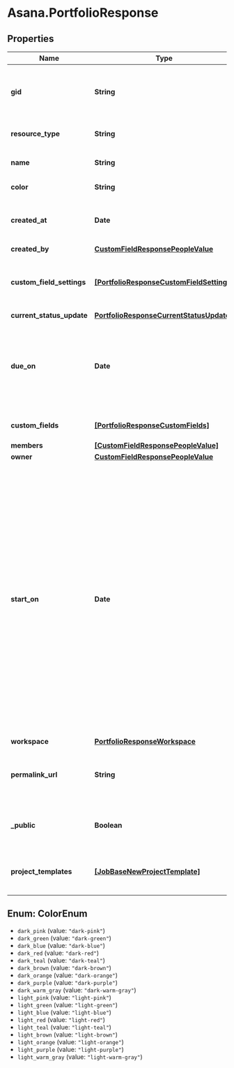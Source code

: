 # Asana.PortfolioResponse

## Properties
Name | Type | Description | Notes
------------ | ------------- | ------------- | -------------
**gid** | **String** | Globally unique identifier of the resource, as a string. | [optional] 
**resource_type** | **String** | The base type of this resource. | [optional] 
**name** | **String** | The name of the portfolio. | [optional] 
**color** | **String** | Color of the portfolio. | [optional] 
**created_at** | **Date** | The time at which this resource was created. | [optional] 
**created_by** | [**CustomFieldResponsePeopleValue**](CustomFieldResponsePeopleValue.md) |  | [optional] 
**custom_field_settings** | [**[PortfolioResponseCustomFieldSettings]**](PortfolioResponseCustomFieldSettings.md) | Array of custom field settings applied to the portfolio. | [optional] 
**current_status_update** | [**PortfolioResponseCurrentStatusUpdate**](PortfolioResponseCurrentStatusUpdate.md) |  | [optional] 
**due_on** | **Date** | The localized day on which this portfolio is due. This takes a date with format YYYY-MM-DD. | [optional] 
**custom_fields** | [**[PortfolioResponseCustomFields]**](PortfolioResponseCustomFields.md) | Array of Custom Fields. | [optional] 
**members** | [**[CustomFieldResponsePeopleValue]**](CustomFieldResponsePeopleValue.md) |  | [optional] 
**owner** | [**CustomFieldResponsePeopleValue**](CustomFieldResponsePeopleValue.md) |  | [optional] 
**start_on** | **Date** | The day on which work for this portfolio begins, or null if the portfolio has no start date. This takes a date with &#x60;YYYY-MM-DD&#x60; format. *Note: &#x60;due_on&#x60; must be present in the request when setting or unsetting the &#x60;start_on&#x60; parameter. Additionally, &#x60;start_on&#x60; and &#x60;due_on&#x60; cannot be the same date.* | [optional] 
**workspace** | [**PortfolioResponseWorkspace**](PortfolioResponseWorkspace.md) |  | [optional] 
**permalink_url** | **String** | A url that points directly to the object within Asana. | [optional] 
**_public** | **Boolean** | True if the portfolio is public to its workspace members. | [optional] 
**project_templates** | [**[JobBaseNewProjectTemplate]**](JobBaseNewProjectTemplate.md) | Array of project templates that are in the portfolio | [optional] 

<a name="ColorEnum"></a>
## Enum: ColorEnum

* `dark_pink` (value: `"dark-pink"`)
* `dark_green` (value: `"dark-green"`)
* `dark_blue` (value: `"dark-blue"`)
* `dark_red` (value: `"dark-red"`)
* `dark_teal` (value: `"dark-teal"`)
* `dark_brown` (value: `"dark-brown"`)
* `dark_orange` (value: `"dark-orange"`)
* `dark_purple` (value: `"dark-purple"`)
* `dark_warm_gray` (value: `"dark-warm-gray"`)
* `light_pink` (value: `"light-pink"`)
* `light_green` (value: `"light-green"`)
* `light_blue` (value: `"light-blue"`)
* `light_red` (value: `"light-red"`)
* `light_teal` (value: `"light-teal"`)
* `light_brown` (value: `"light-brown"`)
* `light_orange` (value: `"light-orange"`)
* `light_purple` (value: `"light-purple"`)
* `light_warm_gray` (value: `"light-warm-gray"`)

